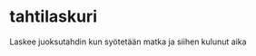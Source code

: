 # tahtilaskuri
Laskee juoksutahdin kun syötetään matka ja siihen kulunut aika
<script src="https://gist.github.com/tmolam/c075c58901003ccbbea9ba0a19e2a250.js"></script>
